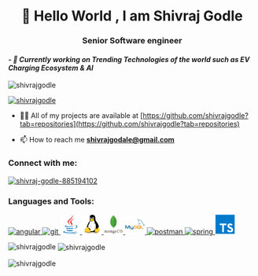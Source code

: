 <h1 align="center">👋 Hello World , I am Shivraj Godle</h1>
<h3 align="center">Senior Software engineer</h3>
<h4><i>
  -   💬 Currently working on Trending Technologies of the world such as EV Charging Ecosystem & AI </i></h4>

<p align="left"> <img src="https://komarev.com/ghpvc/?username=shivrajgodle&label=Profile%20views&color=0e75b6&style=flat" alt="shivrajgodle" /> </p>

<p align="left"> <a href="https://github.com/ryo-ma/github-profile-trophy"><img src="https://github-profile-trophy.vercel.app/?username=shivrajgodle" alt="shivrajgodle" /></a> </p>

- 👨‍💻 All of my projects are available at [https://github.com/shivrajgodle?tab=repositories](https://github.com/shivrajgodle?tab=repositories)

- 📫 How to reach me **shivrajgodale@gmail.com**

<h3 align="left">Connect with me:</h3>
<p align="left">
<a href="https://linkedin.com/in/shivraj-godle-885194102" target="blank"><img align="center" src="https://raw.githubusercontent.com/rahuldkjain/github-profile-readme-generator/master/src/images/icons/Social/linked-in-alt.svg" alt="shivraj-godle-885194102" height="30" width="40" /></a>
</p>

<h3 align="left">Languages and Tools:</h3>
<p align="left"> <a href="https://angular.io" target="_blank"> <img src="https://angular.io/assets/images/logos/angular/angular.svg" alt="angular" width="40" height="40"/> </a>  </a> <a href="https://git-scm.com/" target="_blank"> <img src="https://www.vectorlogo.zone/logos/git-scm/git-scm-icon.svg" alt="git" width="40" height="40"/> </a> <a href="https://www.java.com" target="_blank"> <img src="https://raw.githubusercontent.com/devicons/devicon/master/icons/java/java-original.svg" alt="java" width="40" height="40"/> </a> <a href="https://www.linux.org/" target="_blank"> <img src="https://raw.githubusercontent.com/devicons/devicon/master/icons/linux/linux-original.svg" alt="linux" width="40" height="40"/> </a> <a href="https://www.mongodb.com/" target="_blank"> <img src="https://raw.githubusercontent.com/devicons/devicon/master/icons/mongodb/mongodb-original-wordmark.svg" alt="mongodb" width="40" height="40"/> </a> <a href="https://www.mysql.com/" target="_blank"> <img src="https://raw.githubusercontent.com/devicons/devicon/master/icons/mysql/mysql-original-wordmark.svg" alt="mysql" width="40" height="40"/> </a> <a href="https://postman.com" target="_blank"> <img src="https://www.vectorlogo.zone/logos/getpostman/getpostman-icon.svg" alt="postman" width="40" height="40"/> </a> <a href="https://spring.io/" target="_blank"> <img src="https://www.vectorlogo.zone/logos/springio/springio-icon.svg" alt="spring" width="40" height="40"/> </a> <a href="https://www.typescriptlang.org/" target="_blank"> <img src="https://raw.githubusercontent.com/devicons/devicon/master/icons/typescript/typescript-original.svg" alt="typescript" width="40" height="40"/> </a> </p>

<p><img align="left" src="https://github-readme-stats.vercel.app/api/top-langs?username=shivrajgodle&show_icons=true&locale=en&layout=compact" alt="shivrajgodle" /></p>

<p>&nbsp;<img align="center" src="https://github-readme-stats.vercel.app/api?username=shivrajgodle&show_icons=true&locale=en" alt="shivrajgodle" /></p>

<p><img align="center" src="https://github-readme-streak-stats.herokuapp.com/?user=shivrajgodle&" alt="shivrajgodle" /></p>

